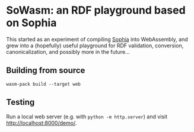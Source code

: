 # SoWasm: an RDF playground based on Sophia

This started as an experiment of compiling [Sophia] into WebAssembly,
and grew into a (hopefully) useful playground for RDF validation,
conversion, canonicalization, and possibly more in the future...

## Building from source

`wasm-pack build --target web`

## Testing

Run a local web server (e.g. with `python -m http.server`)
and visit <http://localhost:8000/demo/>.


[Sophia]: https;//github.com/pchampin/sophia_rs
